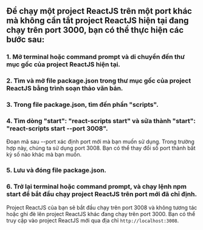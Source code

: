 ## Để chạy một project ReactJS trên một port khác mà không cần tắt project ReactJS hiện tại đang chạy trên port 3000, bạn có thể thực hiện các bước sau:

### 1. Mở terminal hoặc command prompt và di chuyển đến thư mục gốc của project ReactJS hiện tại.

### 2. Tìm và mở file package.json trong thư mục gốc của project ReactJS bằng trình soạn thảo văn bản.

### 3. Trong file package.json, tìm đến phần "scripts".

### 4. Tìm dòng "start": "react-scripts start" và sửa thành "start": "react-scripts start --port 3008".

 Đoạn mã sau --port xác định port mới mà bạn muốn sử dụng. Trong trường hợp này, chúng ta sử dụng port 3008. Bạn có thể thay đổi số port thành bất kỳ số nào khác mà bạn muốn.

### 5. Lưu và đóng file package.json.

### 6. Trở lại terminal hoặc command prompt, và chạy lệnh npm start để bắt đầu chạy project ReactJS trên port mới đã chỉ định.

Project ReactJS của bạn sẽ bắt đầu chạy trên port 3008 và không tương tác hoặc ghi đè lên project ReactJS khác đang chạy trên port 3000. Bạn có thể truy cập vào project ReactJS mới qua địa chỉ `http://localhost:3008`.